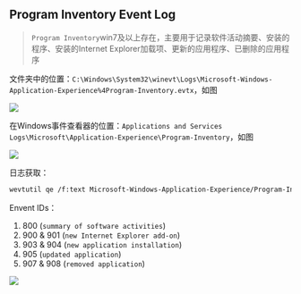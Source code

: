 ## Program Inventory Event Log

> `Program Inventory`win7及以上存在，主要用于记录软件活动摘要、安装的程序、安装的Internet Explorer加载项、更新的应用程序、已删除的应用程序

文件夹中的位置：`C:\Windows\System32\winevt\Logs\Microsoft-Windows-Application-Experience%4Program-Inventory.evtx`，如图

![](images/security_wiki/15906446983150.png)


在Windows事件查看器的位置：`Applications and Services Logs\Microsoft\Application-Experience\Program-Inventory`，如图

![](images/security_wiki/15906447060328.png)


日志获取：

```bash
wevtutil qe /f:text Microsoft-Windows-Application-Experience/Program-Inventory

```

Envent IDs：

1. 800 (`summary of software activities`)
2. 900 & 901 (`new Internet Explorer add-on`)
3. 903 & 904 (`new application installation`)
4. 905 (`updated application`)
5. 907 & 908 (`removed application`)

![](images/security_wiki/15906447172648.png)


